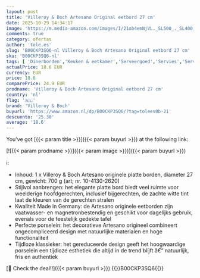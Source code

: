 ```yaml
---
layout: post
title: 'Villeroy & Boch Artesano Original eetbord 27 cm'
date: 2025-10-29 14:34:17
image: 'https://m.media-amazon.com/images/I/21ob4emNjVL._SL500_._SL400_.jpg'
comments: true
category: ofertas
author: 'tole.es'
slug: 'B00CKP3SQ6-nl Villeroy & Boch Artesano Original eetbord 27 cm'
sku: 'B00CKP3SQ6-nl'
tags: [ 'Dinerborden','Keuken & eetkamer','Serveergoed','Servies','Serviesgoed','Serviesgoed & serveerbestek','Wonen & keuken','villeroy & boch','🇳🇱', ]
actualPrice: 18.6 EUR
currency: EUR
price: 18.6
comparePrice: 24.9 EUR
prodname: 'Villeroy & Boch Artesano Original eetbord 27 cm'
country: 'nl'
flag: '🇳🇱'
brand: 'Villeroy & Boch'
buyurl: 'https://www.amazon.nl/dp/B00CKP3SQ6/?tag=tolees0b-21'
descuento: '25.30'
average: '18.6'
---
```


You've got [{{< param title >}}]({{< param buyurl >}}) at the following link:

[![{{< param prodname >}}]({{< param image >}})]({{< param buyurl >}})

ℹ️:

- Inhoud: 1 x Villeroy & Boch Artesano originele platte borden, diameter 27 cm, gewicht: 700 g (art; nr. 10-4130-2620)
- Stijlvol aanbrengen: het elegante platte bord biedt veel ruimte voor weelderige hoofdgerechten, inclusief bijgerechten, de zachte witte tint laat de kleuren van de gerechten stralen
- Kwaliteit Made in Germany: de Artesano originele eetborden zijn vaatwasser- en magnetronbestendig en geschikt voor dagelijks gebruik, evenals voor de feestelijk gedekte tafel
- Perfecte porselein: het decoratieve Artesano origineel combineert ongecompliceerd design met natuurlijke materialen en hoge functionaliteit
- Tijdloze klassieker: het gereduceerde design geeft het hoogwaardige porselein een tijdloze esthetiek die altijd in de trend blijft â€“ natuurlijk, fris en authentiek

[🛒 Check the deal!!]({{< param buyurl >}})
{{<world>}}B00CKP3SQ6{{</world>}}

